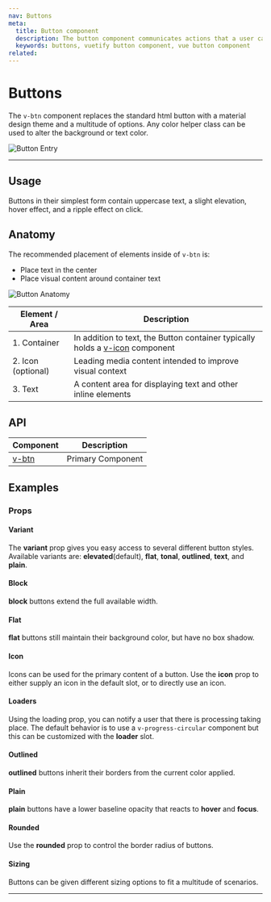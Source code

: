 ```yaml
---
nav: Buttons
meta:
  title: Button component
  description: The button component communicates actions that a user can take and are typically placed in dialogs, forms, cards and toolbars.
  keywords: buttons, vuetify button component, vue button component
related:
---
```


# Buttons

The `v-btn` component replaces the standard html button with a material design theme and a multitude of options. Any color helper class can be used to alter the background or text color. 
<!-- <inline slug="scrimba-buttons" /> -->

![Button Entry](https://cdn.vuetifyjs.com/docs/images/components-temp/v-btn/v-btn-entry.png)

---

## Usage

Buttons in their simplest form contain uppercase text, a slight elevation, hover effect, and a ripple effect on click.

<usage name="v-btn" />

<!-- <entry /> -->

## Anatomy

The recommended placement of elements inside of `v-btn` is:

* Place text in the center
* Place visual content around container text

![Button Anatomy](https://cdn.vuetifyjs.com/docs/images/components-temp/v-btn/v-btn-anatomy.png)

| Element / Area | Description |
| - | - |
| 1. Container | In addition to text, the Button container typically holds a [v-icon](/components/icons/) component |
| 2. Icon (optional) | Leading media content intended to improve visual context |
| 3. Text | A content area for displaying text and other inline elements |

## API

| Component | Description |
| - | - |
| [v-btn](/api/v-btn) | Primary Component |

## Examples

### Props

#### Variant

The **variant** prop gives you easy access to several different button styles. Available variants are: **elevated**(default), **flat**, **tonal**, **outlined**, **text**, and **plain**.

<!-- <alert type="warning">

  When a `v-btn` is used inside of `v-toolbar` and `v-app-bar` the default variant **text** is applied instead of **elevated**.

</alert> -->

<example file="v-btn/prop-variant" />

#### Block

**block** buttons extend the full available width.

<example file="v-btn/prop-block" />

#### Flat

**flat** buttons still maintain their background color, but have no box shadow.

<example file="v-btn/prop-flat" />

#### Icon

Icons can be used for the primary content of a button. Use the **icon** prop to either supply an icon in the default slot, or to directly use an icon.

<example file="v-btn/prop-icon" />

#### Loaders

Using the loading prop, you can notify a user that there is processing taking place. The default behavior is to use a `v-progress-circular` component but this can be customized with the **loader** slot.

<example file="v-btn/prop-loaders" />

<!-- <random /> -->

#### Outlined

**outlined** buttons inherit their borders from the current color applied.

<example file="v-btn/prop-outlined" />

#### Plain

**plain** buttons have a lower baseline opacity that reacts to **hover** and **focus**.

<example file="v-btn/prop-plain" />

#### Rounded

Use the **rounded** prop to control the border radius of buttons.

<example file="v-btn/prop-rounded" />

#### Sizing

Buttons can be given different sizing options to fit a multitude of scenarios.

<example file="v-btn/prop-sizing" />

<!-- <backmatter /> -->

---
